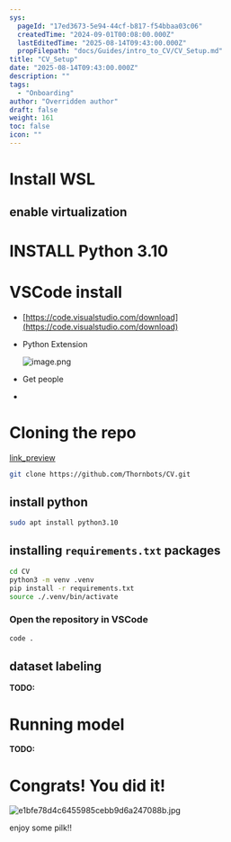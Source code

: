 ```yaml
---
sys:
  pageId: "17ed3673-5e94-44cf-b817-f54bbaa03c06"
  createdTime: "2024-09-01T00:08:00.000Z"
  lastEditedTime: "2025-08-14T09:43:00.000Z"
  propFilepath: "docs/Guides/intro_to_CV/CV_Setup.md"
title: "CV_Setup"
date: "2025-08-14T09:43:00.000Z"
description: ""
tags:
  - "Onboarding"
author: "Overridden author"
draft: false
weight: 161
toc: false
icon: ""
---
```


# Install WSL

## enable virtualization

# INSTALL Python 3.10

# VSCode install

- [https://code.visualstudio.com/download](https://code.visualstudio.com/download)
- Python Extension

	![image.png](https://prod-files-secure.s3.us-west-2.amazonaws.com/d518164a-d88e-44d1-a4ee-3adb3bd8bce0/d82b6650-a5e4-4d3c-b8c9-93d817dae00e/image.png?X-Amz-Algorithm=AWS4-HMAC-SHA256&X-Amz-Content-Sha256=UNSIGNED-PAYLOAD&X-Amz-Credential=ASIAZI2LB466QWFK7JZI%2F20250815%2Fus-west-2%2Fs3%2Faws4_request&X-Amz-Date=20250815T210808Z&X-Amz-Expires=3600&X-Amz-Security-Token=IQoJb3JpZ2luX2VjEBoaCXVzLXdlc3QtMiJHMEUCIGRASZ6r%2BahZRgPFv03YPgdlMVGzTAJJreXWdYVCq3aUAiEA6ZkKxeY4s%2BdzpkUmh8G0ugJvF1aUqkdek731lsrNyEQq%2FwMIYhAAGgw2Mzc0MjMxODM4MDUiDJ6Aqe38W%2F2HTC0ONCrcAxwBplgJGyY0xEro8V%2FmFz3qSi4JHTFWi%2Fj6PHpoxBYpMi1S7B3FPlv5DEtjlYmd8ucQMlYN9SfLkhi27xMwMlGU%2FAHUU%2FseJiX459NMt102ay1o3WiDVon0FXXDEQRm%2BZmJXXGdrb4AOsDdeEmF1F0fJ9l2sl6TjNyyMwFWeqGf5vWKOUWgtaOBuViP8CFHqsw0pslIY2yqgeON7sHiuPya7CHHmHocpOM3rwiYkrqpLOj2fKAz8hTueYjgSrUzieo0ZhhiiQkIEvb1Svq4NpCG420jXT5IywEf%2FYYzb97djpOJqVMUbjzCbLJ2AAUjaDNOv9JmxEEbV6ckUZX5sDG8oO2pxUHwITWzWDJg4WviydFdiSuBSke34SLoIwKmnZkyOBe8svRcjFNYlIrzPWysIO6flgfzU1arcxvwQbZ4EbDGWj8fnj2lf8RM1JsFe9frJ10P23soTeE9bQW4MzTMg00GvQLT%2BplOPEW5ROYOeQ%2BmVn6NXsH6y849r2%2Fnf%2BBhpvVJWiBH1PohGOHXdlgOT7%2BMGP%2FFbQgzWD8CdH995KnsMlimyS2GgLzW7j4gx3mb0sA1QQIBfzj8MlsIkd8t2rb7lUKPt%2B3MXEHgLZL5xgWgQEXscuKvJ7eAMKja%2FcQGOqUB7UFWvH%2BBtvcwf8KrkfF7HYV6hAz8XdeTpGi2QnaN6N60%2FEbJU%2FXyCV%2FiEm%2BT9MzGGI4EVNyyFUNcga3BFiSJ%2FlOGP6hfa4x4y19H4UxGWGIJGBDW3PvM7I4jD2s4CiB1%2FRFfNtzhWv4gDi16esNUthQO2BuHZ1hqgPCk2uHgkPeJPtse3NJOgFp%2BoZO96soNYOsxMfbEfIAMnPEf1vR6J02BARh9&X-Amz-Signature=c2aa936a892640d85d6df71ad5cd0f79b96234ce08f76ead14d80fc067dfba78&X-Amz-SignedHeaders=host&x-amz-checksum-mode=ENABLED&x-id=GetObject)
- Get people
- 

# Cloning the repo

[link_preview](https://github.com/Thornbots/CV/)

```bash
git clone https://github.com/Thornbots/CV.git
```

## install python

```bash
sudo apt install python3.10
```

## installing `requirements.txt` packages

```bash
cd CV
python3 -m venv .venv
pip install -r requirements.txt
source ./.venv/bin/activate
```

### Open the repository in VSCode

```bash
code .
```

## dataset labeling  

**TODO:**

# Running model

**TODO:**

# Congrats! You did it!

![e1bfe78d4c6455985cebb9d6a247088b.jpg](https://prod-files-secure.s3.us-west-2.amazonaws.com/d518164a-d88e-44d1-a4ee-3adb3bd8bce0/7d1ce04e-65d6-40c8-814d-754280e9515a/e1bfe78d4c6455985cebb9d6a247088b.jpg?X-Amz-Algorithm=AWS4-HMAC-SHA256&X-Amz-Content-Sha256=UNSIGNED-PAYLOAD&X-Amz-Credential=ASIAZI2LB4662RYY6H6S%2F20250815%2Fus-west-2%2Fs3%2Faws4_request&X-Amz-Date=20250815T210804Z&X-Amz-Expires=3600&X-Amz-Security-Token=IQoJb3JpZ2luX2VjEBoaCXVzLXdlc3QtMiJHMEUCIQCxYOACf66%2BazTvpCpb2LnTVFWxFx%2B1n0ZeaWBMKYPGnQIgNL%2Fdnr5Ia6bDU7pVYMdvUvrY6KuUk9Z%2Fu9Y%2F4UAwuIcq%2FwMIYhAAGgw2Mzc0MjMxODM4MDUiDIkSlpi%2FswHmJ3mWzircAzyC8NgvtL04zAd8cIryoKFUkS1xIGpYcUC4DpxeA7boMB%2BCH5diNBL9knI9W7AasZyRY%2FP%2FF%2B89J7IlRMretDmT4N8TITTYY3hfqbkBPDVZXoeV75s50TWXNgC5PwgMrYay%2FS9%2F5N0N1TjP1xNS6yC0t2agHnWgB6NU%2BlRERW30oPs8yiWhhItM%2F%2BiDjxu2DGdhS0%2BceTNzwxp46ypACfQnkVe2G8uihZY%2FoudfDFQMW9ya9HS7m3EUZ1VoWCzYh%2FVEOFcX4ItiBEjWS3gyUcg%2Fz8QO%2B2qUDGGXKtQ4JYS46pHsTApuTy9rcriRP793oCAq2bTN1dWPcPGE7fdIpk%2FwvEMZ%2BSYgBqg26av4wSmZoFi4MyfOzHjYu6UkxDfwm9x4bRmZjCt1k9326ntnK0RgsAn7hsmIjPZso9S5enXEjieDNMENvTJg9iT2XHA1cwfLb3xdUen3%2BsDZBwxutlQ8vL2AeFxz9oOWqpuh%2FY5oNo4TwDADL6tMz%2B9ao1F0xtaAY3DEUqLGwxp71MqBbVls5GYSPLrv5x%2BsPRJMd0PQY0xDM34BD4IeTk0Oa87MBoWnFCXLhPfZeNWNV6KpofgkqDwxKOtsDMCWQ0CACw4px8Eo8lxTYl%2BUPouiMLfa%2FcQGOqUBqhHjTksBRY7l3ykhZTBejstljYI4%2FvsJ43AAhs9VdhP6aAMaz1DPm%2FPIJshQQeNDpdpuTliJH1kiG5z8I7qfX7UEsDNWD9EF5ZWedA9cBaUnnr2d5SzKIQN2NGtcLNqhjpu8WDq2DcEKjNE3gOMlQk5KTv6zC5m0BwDbhjYdtnyEYXqY0CQJs2z8WtlmD03gR2IjBx24VZGZFwbNEEqsvLDfwF6l&X-Amz-Signature=35f37405336033b4856cb570109613f80087e3ac6a37294fedbf3d74d6101bd9&X-Amz-SignedHeaders=host&x-amz-checksum-mode=ENABLED&x-id=GetObject)

enjoy some pilk!!
